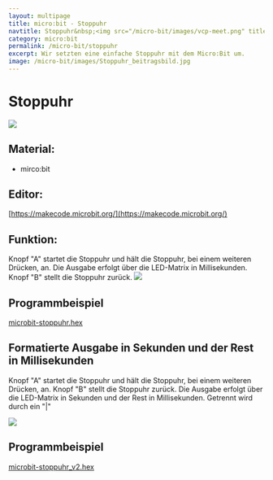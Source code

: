 ```yaml
---
layout: multipage
title: micro:bit - Stoppuhr
navtitle: Stoppuhr&nbsp;<img src="/micro-bit/images/vcp-meet.png" title="Dieses Angebot kann auch über VCP-Meet genutzt werden.">
category: micro:bit
permalink: /micro-bit/stoppuhr
excerpt: Wir setzten eine einfache Stoppuhr mit dem Micro:Bit um.
image: /micro-bit/images/Stoppuhr_beitragsbild.jpg
---
```


# Stoppuhr

![](images/Stoppuhr_beitragsbild.jpg)

## Material:

+ mirco:bit

## Editor:

[https://makecode.microbit.org/](https://makecode.microbit.org/)

## Funktion:
<!--Anleitung -->
Knopf "A" startet die Stoppuhr und hält die Stoppuhr, bei einem weiteren Drücken, an.
Die Ausgabe erfolgt über die LED-Matrix in Millisekunden.
Knopf "B" stellt die Stoppuhr zurück.
![](images/micro-bit-screenshot_stoppuhr.png)

## Programmbeispiel
[microbit-stoppuhr.hex](appendix/microbit-stoppuhr.hex)


## Formatierte Ausgabe in Sekunden und der Rest in Millisekunden

Knopf "A" startet die Stoppuhr und hält die Stoppuhr, bei einem weiteren Drücken, an. Knopf "B" stellt die Stoppuhr zurück. Die Ausgabe erfolgt über die LED-Matrix in Sekunden
und der Rest in Millisekunden. Getrennt wird durch ein "|"

![](images/micro-bit-screenshot_stoppuhr_v2.png)

## Programmbeispiel
[microbit-stoppuhr_v2.hex](appendix/microbit-stoppuhr_v2.hex)
